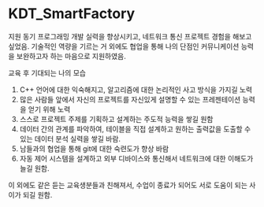 # KDT_SmartFactory

지원 동기
프로그래밍 개발 실력을 향상시키고, 네트워크 통신 프로젝트 경험을 해보고 싶었음. 기술적인 역량을 기르는 거 외에도 협업을 통해 나의 단점인 커뮤니케이션 능력을 보완하고자 하는 마음으로 지원하였음.

교육 후 기대되는 나의 모습
1. C++ 언어에 대한 익숙해지고, 알고리즘에 대한 논리적인 사고 방식을 가지길 노력
2. 많은 사람들 앞에서 자신의 프로젝트를 자신있게 설명할 수 있는 프레젠테이션 능력을 얻기 위해 노력
3. 스스로 프로젝트 주제를 기획하고 설계하는 주도적 능력을 쌓길 원함 
4. 데이터 간의 관계를 파악하여, 테이블을 직접 설계하고 원하는 출력값을 도출할 수 있는 데이터 분석 실력을 쌓길 바람.
5. 남들과의 협업을 통해 git에 대한 숙련도가 향상 바람
6. 자동 제어 시스템을 설계하고 외부 디바이스와 통신해서 네트워크에 대한 이해도가 늘길 원함.

이 외에도 같은 듣는 교육생분들과 친해져서, 수업이 종료가 되어도 서로 도움이 되는 사이가 되길 원함.
